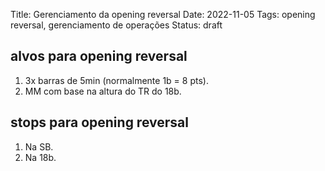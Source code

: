 Title: Gerenciamento da opening reversal
Date: 2022-11-05
Tags: opening reversal, gerenciamento de operações
Status: draft

## alvos para opening reversal

1. 3x barras de 5min (normalmente 1b = 8 pts).
2. MM com base na altura do TR do 18b.

## stops para opening reversal

1. Na SB.
2.  Na 18b.

